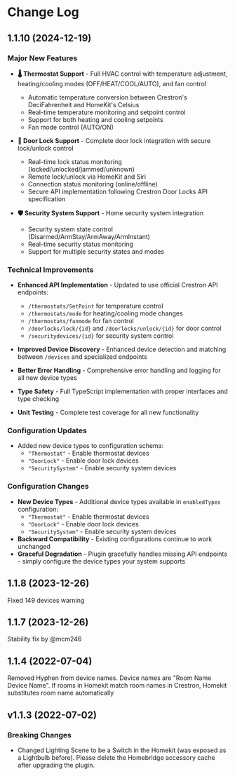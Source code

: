# Change Log

## 1.1.10 (2024-12-19)

### Major New Features
* **🌡️ Thermostat Support** - Full HVAC control with temperature adjustment, heating/cooling modes (OFF/HEAT/COOL/AUTO), and fan control
  - Automatic temperature conversion between Crestron's DeciFahrenheit and HomeKit's Celsius
  - Real-time temperature monitoring and setpoint control
  - Support for both heating and cooling setpoints
  - Fan mode control (AUTO/ON)
  
* **🔐 Door Lock Support** - Complete door lock integration with secure lock/unlock control
  - Real-time lock status monitoring (locked/unlocked/jammed/unknown)
  - Remote lock/unlock via HomeKit and Siri
  - Connection status monitoring (online/offline)
  - Secure API implementation following Crestron Door Locks API specification
  
* **🛡️ Security System Support** - Home security system integration
  - Security system state control (Disarmed/ArmStay/ArmAway/ArmInstant)
  - Real-time security status monitoring
  - Support for multiple security states and modes

### Technical Improvements
* **Enhanced API Implementation** - Updated to use official Crestron API endpoints:
  - `/thermostats/SetPoint` for temperature control
  - `/thermostats/mode` for heating/cooling mode changes
  - `/thermostats/fanmode` for fan control
  - `/doorlocks/lock/{id}` and `/doorlocks/unlock/{id}` for door control
  - `/securitydevices/{id}` for security system control
  
* **Improved Device Discovery** - Enhanced device detection and matching between `/devices` and specialized endpoints
* **Better Error Handling** - Comprehensive error handling and logging for all new device types
* **Type Safety** - Full TypeScript implementation with proper interfaces and type checking
* **Unit Testing** - Complete test coverage for all new functionality

### Configuration Updates
* Added new device types to configuration schema:
  - `"Thermostat"` - Enable thermostat devices
  - `"DoorLock"` - Enable door lock devices  
  - `"SecuritySystem"` - Enable security system devices

### Configuration Changes
* **New Device Types** - Additional device types available in `enabledTypes` configuration:
  - `"Thermostat"` - Enable thermostat devices
  - `"DoorLock"` - Enable door lock devices
  - `"SecuritySystem"` - Enable security system devices
* **Backward Compatibility** - Existing configurations continue to work unchanged
* **Graceful Degradation** - Plugin gracefully handles missing API endpoints - simply configure the device types your system supports

## 1.1.8 (2023-12-26)
Fixed 149 devices warning

## 1.1.7 (2023-12-26)
Stability fix by @mcm246

## 1.1.4 (2022-07-04)
Removed Hyphen from device names. Device names are "Room Name Device Name". If rooms in Homekit match room names in Crestron, Homekit substitutes room name automatically
## v1.1.3 (2022-07-02)

### Breaking Changes

* Changed Lighting Scene to be a Switch in the Homekit (was exposed as a Lightbulb before). Please delete the Homebridge accessory cache after upgrading the plugin.
